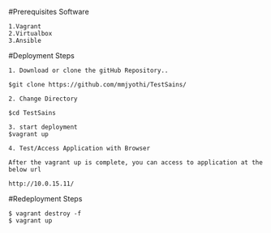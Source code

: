 #Prerequisites Software

```
1.Vagrant
2.Virtualbox 
3.Ansible
```

#Deployment Steps
```
1. Download or clone the gitHub Repository..

$git clone https://github.com/mmjyothi/TestSains/

2. Change Directory 

$cd TestSains

3. start deployment
$vagrant up

4. Test/Access Application with Browser

After the vagrant up is complete, you can access to application at the below url

http://10.0.15.11/
```

#Redeployment Steps
```
$ vagrant destroy -f
$ vagrant up
```
